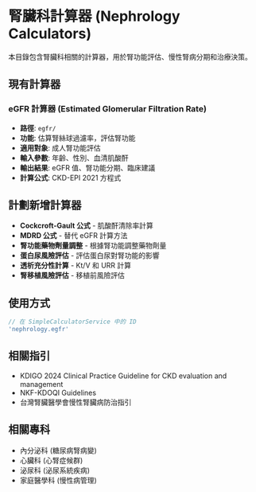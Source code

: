 # 腎臟科計算器 (Nephrology Calculators)

本目錄包含腎臟科相關的計算器，用於腎功能評估、慢性腎病分期和治療決策。

## 現有計算器

### eGFR 計算器 (Estimated Glomerular Filtration Rate)
- **路徑**: `egfr/`
- **功能**: 估算腎絲球過濾率，評估腎功能
- **適用對象**: 成人腎功能評估
- **輸入參數**: 年齡、性別、血清肌酸酐
- **輸出結果**: eGFR 值、腎功能分期、臨床建議
- **計算公式**: CKD-EPI 2021 方程式

## 計劃新增計算器

- **Cockcroft-Gault 公式** - 肌酸酐清除率計算
- **MDRD 公式** - 替代 eGFR 計算方法
- **腎功能藥物劑量調整** - 根據腎功能調整藥物劑量
- **蛋白尿風險評估** - 評估蛋白尿對腎功能的影響
- **透析充分性計算** - Kt/V 和 URR 計算
- **腎移植風險評估** - 移植前風險評估

## 使用方式

```typescript
// 在 SimpleCalculatorService 中的 ID
'nephrology.egfr'
```

## 相關指引

- KDIGO 2024 Clinical Practice Guideline for CKD evaluation and management
- NKF-KDOQI Guidelines
- 台灣腎臟醫學會慢性腎臟病防治指引

## 相關專科

- 內分泌科 (糖尿病腎病變)
- 心臟科 (心腎症候群)
- 泌尿科 (泌尿系統疾病)
- 家庭醫學科 (慢性病管理)